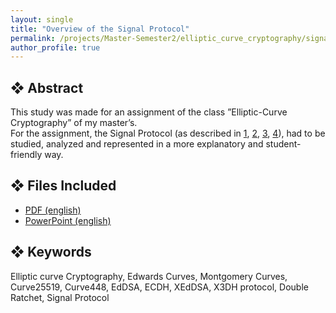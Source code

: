 ```yaml
---
layout: single
title: "Overview of the Signal Protocol"
permalink: /projects/Master-Semester2/elliptic_curve_cryptography/signal_protocol/
author_profile: true
---
```


## ❖ Abstract

This study was made for an assignment of the class ”Elliptic-Curve Cryptography” of my master’s. <br>
For the assignment, the Signal Protocol (as described in [1](https://signal.org/docs/specifications/xeddsa/), [2](https://signal.org/docs/specifications/x3dh/), [3](https://signal.org/docs/specifications/doubleratchet/), [4](https://signal.org/docs/specifications/sesame/)), had to be studied, analyzed and represented in a more explanatory and student-friendly way. <br>

## ❖ Files Included

- [PDF (english)](./ecc_signal_pdf.pdf)
- [PowerPoint (english)](./ecc_signal_presentation.pptx)

## ❖ Keywords

Elliptic curve Cryptography, Edwards Curves, Montgomery Curves, Curve25519, Curve448, EdDSA, ECDH, XEdDSA, X3DH protocol, Double Ratchet, Signal Protocol
